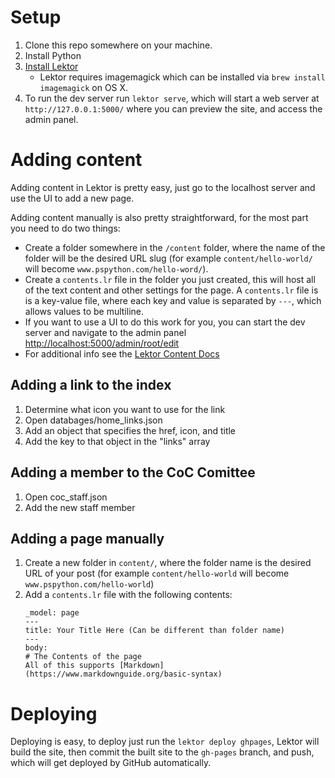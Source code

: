 # Setup

1. Clone this repo somewhere on your machine.
2. Install Python
3. [Install Lektor](https://www.getlektor.com/docs/installation/)
    - Lektor requires imagemagick which can be installed via `brew install imagemagick` on OS X.
4. To run the dev server run `lektor serve`, which will start a web server at
`http://127.0.0.1:5000/` where you can preview the site, and access the admin panel.

# Adding content

Adding content in Lektor is pretty easy, just go to the localhost server and use the UI to add a new
page.

Adding content manually is also pretty straightforward, for the most part you need to do two things:
* Create a folder somewhere in the `/content` folder, where the name of the folder will be the
desired URL slug (for example `content/hello-world/` will become `www.pspython.com/hello-word/`).
* Create a `contents.lr` file in the folder you just created, this will host all of the text content
and other settings for the page. A `contents.lr` file is is a key-value file, where each key and
value is separated by `---`, which allows values to be multiline.
* If you want to use a UI to do this work for you, you can start the dev server and navigate to the
admin panel [http://localhost:5000/admin/root/edit](http://localhost:5000/admin/root/edit)
* For additional info see the [Lektor Content Docs](https://www.getlektor.com/docs/content/)

## Adding a link to the index
1. Determine what icon you want to use for the link
2. Open databages/home_links.json
3. Add an object that specifies the href, icon, and title
4. Add the key to that object in the "links" array

## Adding a member to the CoC Comittee
1. Open coc_staff.json
2. Add the new staff member

## Adding a page manually
1. Create a new folder in `content/`, where the folder name is the desired URL of your post
(for example `content/hello-world` will become `www.pspython.com/hello-world`)
2. Add a `contents.lr` file with the following contents:
    ```
    _model: page
    ---
    title: Your Title Here (Can be different than folder name)
    ---
    body:
    # The Contents of the page
    All of this supports [Markdown](https://www.markdownguide.org/basic-syntax)
    ```

# Deploying

Deploying is easy, to deploy just run the `lektor deploy ghpages`, Lektor will build the site, then
commit the built site to the `gh-pages` branch, and push, which will get deployed by GitHub
automatically.
